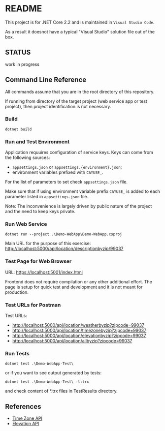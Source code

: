 # README

This project is for .NET Core 2.2 and is maintained in `Visual Studio Code`.

As a result it doesnot have a typical "Visual Studio" solution file out of the box.

## STATUS

work in progress

## Command Line Reference

All commands assume that you are in the root directory of this repository.

If running from directory of the target project (web service app or test project), then project identification is not necessary.

### Build

    dotnet build

### Run and Test Environment

Application requuires configuration of service keys.  Keys can come from the following sources:

* `appsettings.json` or `appsettings.{environment}.json`;
* environment variables prefixed with `CAYUSE_`.

For the list of parameters to set check `appsettings.json` file.  

Make sure that if using environment variable prefix `CAYUSE_` is added to each parameter listed in `appsettings.json` file.

Note: The inconvenience is largely driven by public nature of the project and the need to keep keys private.


### Run Web Service

    dotnet run --project .\Demo-WebApp\Demo-WebApp.csproj

Main URL for the purpose of this exercise: <http://localhost:5000/api/location/descriptionbyzip/99037>

### Test Page for Web Browser

URL: <https://localhost:5001/index.html>

Frontend does not require compilation or any other additional effort.  The page is setup for quick test and development and it is not meant for production.

### Test URLs for Postman

Test URLs:

* <http://localhost:5000/api/location/weatherbyzip?zipcode=99037>
* <http://localhost:5000/api/location/timezonebyzip?zipcode=99037>
* <http://localhost:5000/api/location/elevationbyzip?zipcode=99037>
* <http://localhost:5000/api/location/allbyzip?zipcode=99037>

### Run Tests

    dotnet test .\Demo-WebApp-Test\

or if you want to see output generated by tests:

    dotnet test .\Demo-WebApp-Test\ -l:trx

and check content of *.trx files in TestResults directory.

## References

* [Time Zone API](https://developers.google.com/maps/documentation/timezone/intro)
* [Elevation API](https://developers.google.com/maps/documentation/elevation/start)
